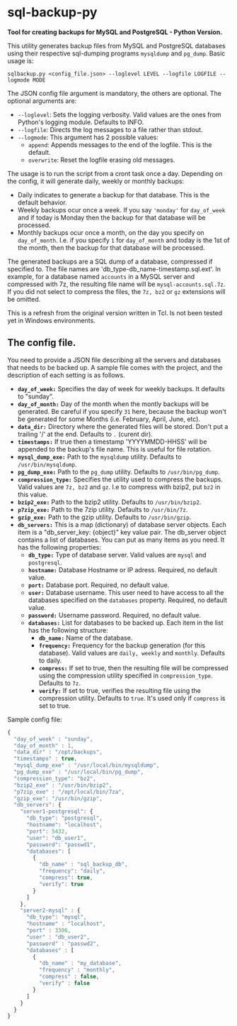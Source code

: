 # sql-backup-py
**Tool for creating backups for MySQL and PostgreSQL - Python Version.**

This utility generates backup files from MySQL and PostgreSQL databases using their respective sql-dumping programs `mysqldump` and `pg_dump`.
Basic usage is:

`sqlbackup.py <config_file.json> --loglevel LEVEL --logfile LOGFILE --logmode MODE`

The JSON config file argument is mandatory, the others are optional. The optional arguments are:
* `--loglevel`: Sets the logging verbosity. Valid values are the ones from Python's logging module. Defaults to INFO.
* `--logfile`: Directs the log messages to a file rather than stdout.
* `--logmode`: This argument has 2 possible values:
  * `append`: Appends messages to the end of the logfile. This is the default.
  * `overwrite`: Reset the logfile erasing old messages.

The usage is to run the script from a cront task once a day. Depending on the config, it will generate daily, weekly or monthly backups:

* Daily indicates to generate a backup for that database. This is the default behavior.
* Weekly backups ocur once a week. If you say `'monday'` for `day_of_week` and if today is Monday then the backup for that database will be processed.
* Monthly backups ocur once a month, on the day you specify on `day_of_month`. I.e. if you specify `1` for `day_of_month` and today is the 1st of the month, then the backup for that database will be processed.

The generated backups are a SQL dump of a database, compressed if specified to. The file names are 'db_type-db_name-timestamp.sql.ext'. In example, for a database named `accounts` in a MySQL server and compressed with 7z, the resulting file name will be `mysql-accounts.sql.7z`. If you did not select to compress the files, the `7z, bz2` or `gz` extensions will be omitted.

This is a refresh from the original version written in Tcl. Is not been tested yet in Windows environments.

## The config file.
You need to provide a JSON file describing all the servers and databases that needs to be backed up. A sample file comes with the project, and the description of each setting is as follows.

* **`day_of_week:`** Specifies the day of week for weekly backups. It defaults to "sunday". 
* **`day_of_month:`** Day of the month when the montly backups will be generated. Be careful if you specify `31` here, because the backup won't be generated for some Months (i.e. February, April, June, etc).
* **`data_dir:`** Directory where the generated files will be stored. Don't put a trailing '/' at the end. Defaults to `.` (curent dir).
* **`timestamps:`** If true then a timestamp 'YYYYMMDD-HHSS' will be appended to the backup's file name. This is useful for file rotation.
* **`mysql_dump_exe:`** Path to the `mysqldump` utility. Defaults to `/usr/bin/mysqldump`.
* **`pg_dump_exe:`** Path to the `pg_dump` utility. Defaults to `/usr/bin/pg_dump`.
* **`compression_type:`** Specifies the utility used to compress the backups. Valid values are `7z, bz2` and `gz`. I.e to compress with bzip2, put `bz2` in this value.
* **`bzip2_exe:`** Path to the bzip2 utility. Defaults to `/usr/bin/bzip2`.
* **`p7zip_exe:`** Path to the 7zip utility. Defaults to `/usr/bin/7z`.
* **`gzip_exe:`** Path to the gzip utility. Defaults to `/usr/bin/gzip`.
* **`db_servers:`** This is a map (dictionary) of database server objects. Each item is a "db_server_key: {object}" key value pair. The db_server object contains a list of databases. You can put as many items as you need. It has the following properties:
  * **`db_type:`** Type of database server. Valid values are `mysql` and `postgresql`.
  * **`hostname:`** Database Hostname or IP adress. Required, no default value.
  * **`port:`** Database port. Required, no default value.
  * **`user:`** Database username. This user need to have access to all the databases specified on the `databases` property. Required, no default value.
  * **`password:`** Username password. Required, no default value.
  * **`databases:`** List for databases to be backed up. Each item in the list has the following structure:
    * **`db_name:`** Name of the database.
    * **`frequency:`** Frequency for the backup generation (for this database). Valid values are `daily, weekly` and `monthly`. Defaults to daily.
    * **`compress:`** If set to true, then the resulting file will be compressed using the compression utility specified in `compression_type`. Defaults to `7z`.
    * **`verify:`** If set to true, verifies the resulting file using the compression utility. Defaults to `true`. It's used only if `compress` is set to true.
    
Sample config file:
```javascript
{
  "day_of_week" : "sunday",
  "day_of_month" : 1,
  "data_dir" : "/opt/backups",
  "timestamps" : true,
  "mysql_dump_exe" : "/usr/local/bin/mysqldump",
  "pg_dump_exe" : "/usr/local/bin/pg_dump",
  "compression_type": "bz2",
  "bzip2_exe" : "/usr/bin/bzip2",
  "p7zip_exe" : "/opt/local/bin/7za",
  "gzip_exe": "/usr/bin/gzip",
  "db_servers": {
    "server1-postgresql": {
      "db_type": "postgresql",
      "hostname": "localhost",
      "port": 5432,
      "user": "db_user1",
      "password": "passwd1",
      "databases": [
        {
          "db_name" : "sql_backup_db",
          "frequency": "daily",
          "compress": true,
          "verify": true
        }
      ]
    },
    "server2-mysql" : {
      "db_type": "mysql",
      "hostname" : "localhost",
      "port" : 3306,
      "user" : "db_user2",
      "password" : "passwd2",
      "databases" : [
        {
          "db_name" : "my_database",
          "frequency" : "monthly",
          "compress" : false,
          "verify" : false
        }
      ]
    }
  }
}
```
